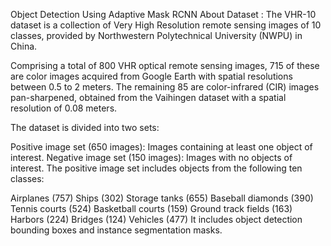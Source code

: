 Object Detection Using Adaptive Mask RCNN
About Dataset : 
The VHR-10 dataset is a collection of Very High Resolution remote sensing images of 10 classes, provided by Northwestern Polytechnical University (NWPU) in China.

Comprising a total of 800 VHR optical remote sensing images, 715 of these are color images acquired from Google Earth with spatial resolutions between 0.5 to 2 meters. The remaining 85 are color-infrared (CIR) images pan-sharpened, obtained from the Vaihingen dataset with a spatial resolution of 0.08 meters.

The dataset is divided into two sets:

Positive image set (650 images): Images containing at least one object of interest.
Negative image set (150 images): Images with no objects of interest.
The positive image set includes objects from the following ten classes:

Airplanes (757)
Ships (302)
Storage tanks (655)
Baseball diamonds (390)
Tennis courts (524)
Basketball courts (159)
Ground track fields (163)
Harbors (224)
Bridges (124)
Vehicles (477)
It includes object detection bounding boxes and instance segmentation masks.
